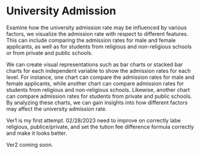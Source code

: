 # University Admission 
Examine how the university admission rate may be influenced by various factors, we visualize the admission rate with respect to different features. This can include comparing the admission rates for male and female applicants, as well as for students from religious and non-religious schools or from private and public schools.

We can create visual representations such as bar charts or stacked bar charts for each independent variable to show the admission rates for each level. For instance, one chart can compare the admission rates for male and female applicants, while another chart can compare admission rates for students from religious and non-religious schools. Likewise, another chart can compare admission rates for students from private and public schools. By analyzing these charts, we can gain insights into how different factors may affect the university admission rate.


Ver1 is my first attempt. 02/28/2023
need to improve on correctly labe religious, publice/private, and set the tution fee difference formula correctly and make it looks better.

Ver2 coming soon.
